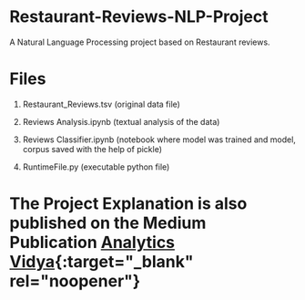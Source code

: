# Restaurant-Reviews-NLP-Project
A Natural Language Processing project based on Restaurant reviews.

# Files
1. Restaurant_Reviews.tsv  (original data file)

2. Reviews Analysis.ipynb  (textual analysis of the data)

3. Reviews Classifier.ipynb (notebook where model was trained and model, corpus saved with the help of pickle)

4. RuntimeFile.py   (executable python file)

# The Project Explanation is also published on the Medium Publication [Analytics Vidya](https://medium.com/analytics-vidhya){:target="_blank" rel="noopener"}
